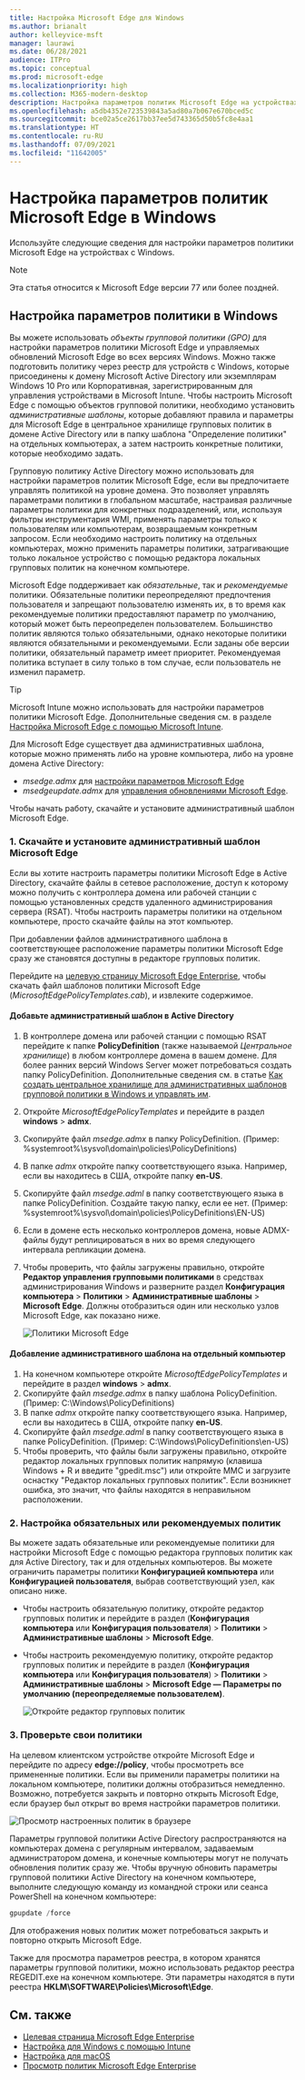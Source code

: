 ```yaml
---
title: Настройка Microsoft Edge для Windows
ms.author: brianalt
author: kelleyvice-msft
manager: laurawi
ms.date: 06/28/2021
audience: ITPro
ms.topic: conceptual
ms.prod: microsoft-edge
ms.localizationpriority: high
ms.collection: M365-modern-desktop
description: Настройка параметров политик Microsoft Edge на устройствах с Windows
ms.openlocfilehash: a5db4352e723539843a5ad80a7b067e670bced5c
ms.sourcegitcommit: bce02a5ce2617bb37ee5d743365d50b5fc8e4aa1
ms.translationtype: HT
ms.contentlocale: ru-RU
ms.lasthandoff: 07/09/2021
ms.locfileid: "11642005"
---
```

# <a name="configure-microsoft-edge-policy-settings-on-windows"></a>Настройка параметров политик Microsoft Edge в Windows

Используйте следующие сведения для настройки параметров политики Microsoft Edge на устройствах с Windows.

> [!NOTE]
> Эта статья относится к Microsoft Edge версии 77 или более поздней.

## <a name="configure-policy-settings-on-windows"></a>Настройка параметров политики в Windows

Вы можете использовать _объекты групповой политики (GPO)_ для настройки параметров политики Microsoft Edge и управляемых обновлений Microsoft Edge во всех версиях Windows. Можно также подготовить политику через реестр для устройств с Windows, которые присоединены к домену Microsoft Active Directory или экземплярам Windows 10 Pro или Корпоративная, зарегистрированным для управления устройствами в Microsoft Intune. Чтобы настроить Microsoft Edge с помощью объектов групповой политики, необходимо установить _административные шаблоны_, которые добавляют правила и параметры для Microsoft Edge в центральное хранилище групповых политик в домене Active Directory или в папку шаблона "Определение политики" на отдельных компьютерах, а затем настроить конкретные политики, которые необходимо задать.

Групповую политику Active Directory можно использовать для настройки параметров политик Microsoft Edge, если вы предпочитаете управлять политикой на уровне домена. Это позволяет управлять параметрами политики в глобальном масштабе, настраивая различные параметры политики для конкретных подразделений, или, используя фильтры инструментария WMI, применять параметры только к пользователям или компьютерам, возвращаемым конкретным запросом. Если необходимо настроить политику на отдельных компьютерах, можно применить параметры политики, затрагивающие только локальное устройство с помощью редактора локальных групповых политик на конечном компьютере.

Microsoft Edge поддерживает как _обязательные_, так и _рекомендуемые_ политики. Обязательные политики переопределяют предпочтения пользователя и запрещают пользователю изменять их, в то время как рекомендуемые политики предоставляют параметр по умолчанию, который может быть переопределен пользователем. Большинство политик являются только обязательными, однако некоторые политики являются обязательными и рекомендуемыми. Если заданы обе версии политики, обязательный параметр имеет приоритет. Рекомендуемая политика вступает в силу только в том случае, если пользователь не изменил параметр.

>[!TIP]
> Microsoft Intune можно использовать для настройки параметров политики Microsoft Edge. Дополнительные сведения см. в разделе [Настройка Microsoft Edge с помощью Microsoft Intune](configure-edge-with-intune.md).

Для Microsoft Edge существует два административных шаблона, которые можно применять либо на уровне компьютера, либо на уровне домена Active Directory:

- *msedge.admx* для [настройки параметров Microsoft Edge](microsoft-edge-policies.md)
- *msedgeupdate.admx* для [управления обновлениями Microsoft Edge](microsoft-edge-update-policies.md).

Чтобы начать работу, скачайте и установите административный шаблон Microsoft Edge.

### <a name="1-download-and-install-the-microsoft-edge-administrative-template"></a>1. Скачайте и установите административный шаблон Microsoft Edge

Если вы хотите настроить параметры политики Microsoft Edge в Active Directory, скачайте файлы в сетевое расположение, доступ к которому можно получить с контроллера домена или рабочей станции с помощью установленных средств удаленного администрирования сервера (RSAT). Чтобы настроить параметры политики на отдельном компьютере, просто скачайте файлы на этот компьютер.

При добавлении файлов административного шаблона в соответствующее расположение параметры политики Microsoft Edge сразу же становятся доступны в редакторе групповых политик.

Перейдите на [целевую страницу Microsoft Edge Enterprise](https://aka.ms/EdgeEnterprise), чтобы скачать файл шаблонов политики Microsoft Edge (*MicrosoftEdgePolicyTemplates.cab*), и извлеките содержимое.

#### <a name="add-the-administrative-template-to-active-directory"></a>Добавьте административный шаблон в Active Directory

1. В контроллере домена или рабочей станции с помощью RSAT перейдите к папке **PolicyDefinition** (также называемой _Центральное хранилище_) в любом контроллере домена в вашем домене. Для более ранних версий Windows Server может потребоваться создать папку PolicyDefinition. Дополнительные сведения см. в статье [Как создать центральное хранилище для административных шаблонов групповой политики в Windows и управлять им](https://support.microsoft.com/help/3087759/how-to-create-and-manage-the-central-store-for-group-policy-administra).
2. Откройте *MicrosoftEdgePolicyTemplates* и перейдите в раздел **windows** > **admx**.
3. Скопируйте файл *msedge.admx* в папку PolicyDefinition. (Пример: %systemroot%\sysvol\domain\policies\PolicyDefinitions)
4. В папке *admx* откройте папку соответствующего языка. Например, если вы находитесь в США, откройте папку **en-US**.
5. Скопируйте файл *msedge.adml* в папку соответствующего языка в папке PolicyDefinition. Создайте такую папку, если ее нет. (Пример: %systemroot%\sysvol\domain\policies\PolicyDefinitions\EN-US)
6. Если в домене есть несколько контроллеров домена, новые ADMX-файлы будут реплицироваться в них во время следующего интервала репликации домена.
7. Чтобы проверить, что файлы загружены правильно, откройте **Редактор управления групповыми политиками** в средствах администрирования Windows и разверните раздел **Конфигурация компьютера** > **Политики** > **Административные шаблоны** > **Microsoft Edge**. Должны отобразиться один или несколько узлов Microsoft Edge, как показано ниже.

    ![Политики Microsoft Edge](./media/configure-microsoft-edge/edge-gpo-policies.png)

#### <a name="add-the-administrative-template-to-an-individual-computer"></a>Добавление административного шаблона на отдельный компьютер

1. На конечном компьютере откройте *MicrosoftEdgePolicyTemplates* и перейдите в раздел **windows** > **admx**.
2. Скопируйте файл *msedge.admx* в папку шаблона PolicyDefinition. (Пример: C:\Windows\PolicyDefinitions)
3. В папке *admx* откройте папку соответствующего языка. Например, если вы находитесь в США, откройте папку **en-US**.
4. Скопируйте файл *msedge.adml* в папку соответствующего языка в папке PolicyDefinition. (Пример: C:\Windows\PolicyDefinitions\en-US)
5. Чтобы проверить, что файлы были загружены правильно, откройте редактор локальных групповых политик напрямую (клавиша Windows + R и введите "gpedit.msc") или откройте MMC и загрузите оснастку "Редактор локальных групповых политик". Если возникнет ошибка, это значит, что файлы находятся в неправильном расположении.

### <a name="2-set-mandatory-or-recommended-policies"></a>2. Настройка обязательных или рекомендуемых политик

Вы можете задать обязательные или рекомендуемые политики для настройки Microsoft Edge с помощью редактора групповых политик как для Active Directory, так и для отдельных компьютеров. Вы можете ограничить параметры политики **Конфигурацией компьютера** или **Конфигурацией пользователя**, выбрав соответствующий узел, как описано ниже.

- Чтобы настроить обязательную политику, откройте редактор групповых политик и перейдите в раздел (**Конфигурация компьютера** или **Конфигурация пользователя**) > **Политики** > **Административные шаблоны** > **Microsoft Edge**.
- Чтобы настроить рекомендуемую политику, откройте редактор групповых политик и перейдите в раздел (**Конфигурация компьютера** или **Конфигурация пользователя**) > **Политики** > **Административные шаблоны** > **Microsoft Edge — Параметры по умолчанию (переопределяемые пользователем)**.

  ![Откройте редактор групповых политик](./media/configure-microsoft-edge/edge-ad-policy.png)

### <a name="3-test-your-policies"></a>3. Проверьте свои политики

На целевом клиентском устройстве откройте Microsoft Edge и перейдите по адресу **edge://policy**, чтобы просмотреть все примененные политики. Если вы применили параметры политики на локальном компьютере, политики должны отобразиться немедленно. Возможно, потребуется закрыть и повторно открыть Microsoft Edge, если браузер был открыт во время настройки параметров политики.

![Просмотр настроенных политик в браузере](./media/configure-microsoft-edge/edge-gpEdit.png)

Параметры групповой политики Active Directory распространяются на компьютерах домена с регулярным интервалом, задаваемым администратором домена, и конечные компьютеры могут не получать обновления политик сразу же. Чтобы вручную обновить параметры групповой политики Active Directory на конечном компьютере, выполните следующую команду из командной строки или сеанса PowerShell на конечном компьютере:

``` powershell
gpupdate /force
```

Для отображения новых политик может потребоваться закрыть и повторно открыть Microsoft Edge.

Также для просмотра параметров реестра, в котором хранятся параметры групповой политики, можно использовать редактор реестра REGEDIT.exe на конечном компьютере. Эти параметры находятся в пути реестра **HKLM\SOFTWARE\Policies\Microsoft\Edge**.

## <a name="see-also"></a>См. также

- [Целевая страница Microsoft Edge Enterprise](https://aka.ms/EdgeEnterprise)
- [Настройка для Windows с помощью Intune](configure-edge-with-intune.md)
- [Настройка для macOS](configure-microsoft-edge-on-mac.md)
- [Просмотр политик Microsoft Edge Enterprise](microsoft-edge-policies.md)


